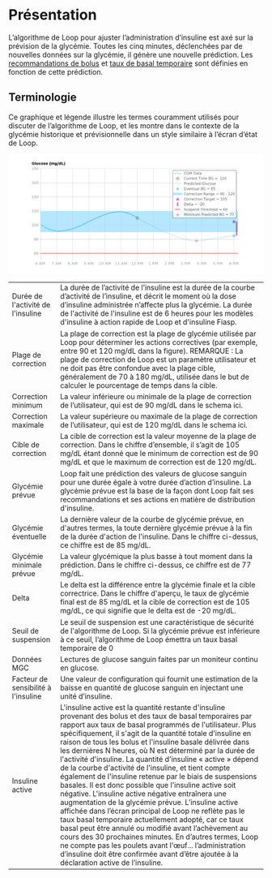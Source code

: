 # Présentation

L’algorithme de Loop pour ajuster l’administration d’insuline est axé sur la prévision de la glycémie. Toutes les cinq minutes, déclenchées par de nouvelles données sur la glycémie, il génère une nouvelle prédiction. Les [recommandations de bolus](bolus) et [taux de basal temporaire](temp_basal) sont définies en fonction de cette prédiction.

## Terminologie

Ce graphique et légende illustre les termes couramment utilisés pour discuter de l’algorithme de Loop, et les montre dans le contexte de la glycémie historique et prévisionnelle dans un style similaire à l’écran d’état de Loop.

![Termes d'illustration du graphique](img/terms_graph.png)

|                                     |                                                                                                                                                                                                                                                                                                                                                                                                                                                                                                                                                                                                                                                                                                                                                                                                                                                                                                                                                                                                                                                                                                               |
| ----------------------------------- | ------------------------------------------------------------------------------------------------------------------------------------------------------------------------------------------------------------------------------------------------------------------------------------------------------------------------------------------------------------------------------------------------------------------------------------------------------------------------------------------------------------------------------------------------------------------------------------------------------------------------------------------------------------------------------------------------------------------------------------------------------------------------------------------------------------------------------------------------------------------------------------------------------------------------------------------------------------------------------------------------------------------------------------------------------------------------------------------------------------- |
| Durée de l'activité de l'insuline   | La durée de l’activité de l’insuline est la durée de la courbe d’activité de l’insuline, et décrit le moment où la dose d’insuline administrée n’affecte plus la glycémie. La durée de l'activité de l'insuline est de 6 heures pour les modèles d'insuline à action rapide de Loop et d'insuline Fiasp.                                                                                                                                                                                                                                                                                                                                                                                                                                                                                                                                                                                                                                                                                                                                                                                                      |
| Plage de correction                 | La plage de correction est la plage de glycémie utilisée par Loop pour déterminer les actions correctives (par exemple, entre 90 et 120 mg/dL dans la figure). REMARQUE : La plage de correction de Loop est un paramètre utilisateur et ne doit pas être confondue avec la plage cible, généralement de 70 à 180 mg/dL, utilisée dans le but de calculer le pourcentage de temps dans la cible.                                                                                                                                                                                                                                                                                                                                                                                                                                                                                                                                                                                                                                                                                                              |
| Correction minimum                  | La valeur inférieure ou minimale de la plage de correction de l’utilisateur, qui est de 90 mg/dL dans le schema ici.                                                                                                                                                                                                                                                                                                                                                                                                                                                                                                                                                                                                                                                                                                                                                                                                                                                                                                                                                                                          |
| Correction maximale                 | La valeur supérieure ou maximale de la plage de correction de l’utilisateur, qui est de 120 mg/dL dans le schema ici.                                                                                                                                                                                                                                                                                                                                                                                                                                                                                                                                                                                                                                                                                                                                                                                                                                                                                                                                                                                         |
| Cible de correction                 | La cible de correction est la valeur moyenne de la plage de correction. Dans le chiffre d’ensemble, il s’agit de 105 mg/dL étant donné que le minimum de correction est de 90 mg/dL et que le maximum de correction est de 120 mg/dL.                                                                                                                                                                                                                                                                                                                                                                                                                                                                                                                                                                                                                                                                                                                                                                                                                                                                         |
| Glycémie prévue                     | Loop fait une prédiction des valeurs de glucose sanguin pour une durée égale à votre durée d’action d’insuline. La glycémie prévue est la base de la façon dont Loop fait ses recommandations et ses actions en matière de distribution d'insuline.                                                                                                                                                                                                                                                                                                                                                                                                                                                                                                                                                                                                                                                                                                                                                                                                                                                           |
| Glycémie éventuelle                 | La dernière valeur de la courbe de glycémie prévue, en d'autres termes, la toute dernière glycémie prévue à la fin de la durée d'action de l'insuline. Dans le chiffre ci-dessus, ce chiffre est de 85 mg/dL.                                                                                                                                                                                                                                                                                                                                                                                                                                                                                                                                                                                                                                                                                                                                                                                                                                                                                                 |
| Glycémie minimale prévue            | La valeur glycémique la plus basse à tout moment dans la prédiction. Dans le chiffre ci-dessus, ce chiffre est de 77 mg/dL.                                                                                                                                                                                                                                                                                                                                                                                                                                                                                                                                                                                                                                                                                                                                                                                                                                                                                                                                                                                   |
| Delta                               | Le delta est la différence entre la glycémie finale et la cible correctrice. Dans le chiffre d'aperçu, le taux de glycémie final est de 85 mg/dL et la cible de correction est de 105 mg/dL, ce qui signifie que le delta est de -20 mg/dL.                                                                                                                                                                                                                                                                                                                                                                                                                                                                                                                                                                                                                                                                                                                                                                                                                                                                   |
| Seuil de suspension                 | Le seuil de suspension est une caractéristique de sécurité de l'algorithme de Loop. Si la glycémie prévue est inférieure à ce seuil, l’algorithme de Loop émettra un taux basal temporaire de 0                                                                                                                                                                                                                                                                                                                                                                                                                                                                                                                                                                                                                                                                                                                                                                                                                                                                                                               |
| Données MGC                         | Lectures de glucose sanguin faites par un moniteur continu en glucose.                                                                                                                                                                                                                                                                                                                                                                                                                                                                                                                                                                                                                                                                                                                                                                                                                                                                                                                                                                                                                                        |
| Facteur de sensibilité à l'insuline | Une valeur de configuration qui fournit une estimation de la baisse en quantité de glucose sanguin en injectant une unité d’insuline.                                                                                                                                                                                                                                                                                                                                                                                                                                                                                                                                                                                                                                                                                                                                                                                                                                                                                                                                                                         |
| Insuline active                     | L'insuline active est la quantité restante d'insuline provenant des bolus et des taux de basal temporaires par rapport aux taux de basal programmés de l'utilisateur. Plus spécifiquement, il s'agit de la quantité totale d'insuline en raison de tous les bolus et l'insuline basale délivrée dans les dernières N heures, où N est déterminé par la durée de l'activité d'insuline. La quantité d'insuline « active » dépend de la courbe d'activité de l'insuline, et tient compte également de l'insuline retenue par le biais de suspensions basales. Il est donc possible que l'insuline active soit négative. L'insuline active négative entraînera une augmentation de la glycémie prévue. L’insuline active affichée dans l’écran principal de Loop ne reflète pas le taux basal temporaire actuellement adopté, car ce taux basal peut être annulé ou modifié avant l’achèvement au cours des 30 prochaines minutes. En d’autres termes, Loop ne compte pas les poulets avant l'œuf... l’administration d’insuline doit être confirmée avant d’être ajoutée à la déclaration active de l’insuline. |

